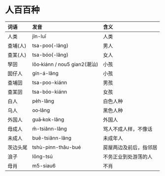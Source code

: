 # 人百百种

| 词语 | 发音 | 含义 |
| :--- | :--- | :--- |
| 人类 | jîn-luī | 人类 |
| 查埔\(人\) | tsa-poo\(-lâng\) | 男人 |
| 查某\(人\) | tsa-bóo\(-lâng\) | 女人 |
| 孥囝 | lôo‑kiánn / nou5 gian2\(潮汕\) | 小孩 |
| 囡仔人 | gín-á-lâng | 小孩 |
| 查埔囝 | tsa-poo-kiánn | 男孩 |
| 查某囝 | tsa-bóo-kiánn | 女孩 |
| 白人 | pe̍h-lâng | 白色人种 |
| 乌人 | oo‑lâng | 黑色人种 |
| 外国人 | guā‑kok-lâng | 外国人 |
| 毋成人 | m̄-tsiânn-lâng | 骂人不成人样，不像话 |
| 未成人 | buē-tsiânn-lâng | 未成年人 |
| 茨边头尾 | tshù-pinn-thâu-bué | 房屋两边及前后，指邻居 |
| 浪子 | lōng-tsú | 不务正业到处游荡的人 |
| 毋肖 | m5-siau6 | 不肖 |



